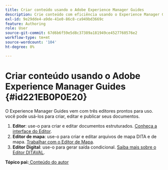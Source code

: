 ```yaml
---
title: Criar conteúdo usando o Adobe Experience Manager Guides
description: Crie conteúdo com eficiência usando o Experience Manager Guides. Saiba como criar, editar e publicar seus documentos no Experience Manager Guides.
exl-id: 9e29dde4-a9de-41e0-86c8-ca949bd3669c
feature: Authoring
role: User
source-git-commit: 67d6b6f59e5d8c37389a181949ce4527760576e2
workflow-type: tm+mt
source-wordcount: '104'
ht-degree: 0%

---
```


# Criar conteúdo usando o Adobe Experience Manager Guides {#id221EB0P0E20}

O Experience Manager Guides vem com três editores prontos para uso. você pode usá-los para criar, editar e publicar seus documentos.

1. **Editor**: use-o para criar e editar documentos estruturados. [Conheça a interface do Editor](web-editor.md).
1. **Editor de mapa**: use-o para criar e editar arquivos de mapa DITA e de mapa. [Trabalhar com o Editor de Mapa](map-editor.md).
1. **Editor Digital**: use-o para gerar saída condicional. [Saiba mais sobre o Editor DITAVAL](ditaval-editor.md).



**Tópico pai:**&#x200B;[&#x200B; Conteúdo do autor](authoring-content.md)
